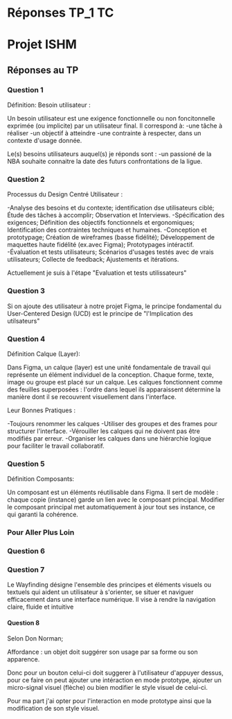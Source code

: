 # Réponses TP_1 TC

# Projet ISHM

## Réponses au TP

### Question 1

Définition: Besoin utilisateur :

Un besoin utilisateur est une exigence fonctionnelle ou non foncitonnelle exprimée (ou implicite) par un utilisateur final. Il correspond à:
-une tâche à réaliser
-un objectif à atteindre
-une contrainte à respecter,
dans un contexte d'usage donnée.

Le(s) besoins utilisateurs auquel(s) je réponds sont :
-un passioné de la NBA souhaite connaitre la date des futurs confrontations de la ligue.

### Question 2

Processus du Design Centré Utilisateur :

-Analyse des besoins et du contexte; identification dse utilisateurs ciblé; Étude des tâches à accomplir; Observation et Interviews.
-Spécification des exigences; Définition des objectifs fonctionnels et ergonomiques; Identification des contraintes techniques et humaines.
-Conception et prototypage; Création de wireframes (basse fidélité); Développement de maquettes haute fidélité (ex.avec Figma); Prototypages intéractif.
-Évaluation et tests utilisateurs; Scénarios d'usages testés avec de vrais utilisateurs; Collecte de feedback; Ajustements et itérations.

Actuellement je suis à l'étape "Evaluation et tests utilissateurs"

### Question 3

Si on ajoute des utilisateur à notre projet Figma, le principe fondamental du User-Centered Design (UCD) est le principe de "l'Implication des utilsateurs"

### Question 4

Définition Calque (Layer):

Dans Figma, un calque (layer) est une unité fondamentale de travail qui représente un élément individuel de la conception. Chaque forme, texte, image ou groupe est placé sur un calque. Les calques fonctionnent comme des feuilles superposées : l'ordre dans lequel ils apparaissent détermine la manière dont il se recouvrent visuellement dans l'interface.

Leur Bonnes Pratiques :

-Toujours renommer les calques
-Utiliser des groupes et des frames pour structurer l'interface.
-Vérouiller les calques qui ne doivent pas être modifiés par erreur.
-Organiser les calques dans une hiérarchie logique pour faciliter le travail collaboratif.

### Question 5

Définition Composants:

Un composant est un éléments réutilisable dans Figma. Il sert de modèle : chaque copie (instance) garde un lien avec le composant principal. Modifier le composant principal met automatiquement à jour tout ses instance, ce qui garanti la cohérence.

### Pour Aller Plus Loin

### Question 6

### Question 7

Le Wayfinding désigne l'ensemble des principes et éléments visuels ou textuels qui aident un utilisateur à s'orienter, se situer et naviguer efficacement dans une interface numérique. Il vise à rendre la navigation claire, fluide et intuitive

#### Question 8

Selon Don Norman;

Affordance : un objet doit suggérer son usage par sa forme ou son apparence.

Donc pour un bouton celui-ci doit suggerer à l'utilisateur d'appuyer dessus, pour ce faire on peut ajouter une intéraction en mode prototype, ajouter un micro-signal visuel (flèche) ou bien modifier le style visuel de celui-ci.

Pour ma part j'ai opter pour l'interaction en mode prototype ainsi que la modification de son style visuel.

